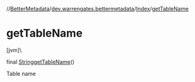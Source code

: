 //[BetterMetadata](../../../index.md)/[dev.warrengates.bettermetadata](../index.md)/[Index](index.md)/[getTableName](get-table-name.md)

# getTableName

[jvm]\

final [String](https://docs.oracle.com/javase/8/docs/api/java/lang/String.html)[getTableName](get-table-name.md)()

Table name
